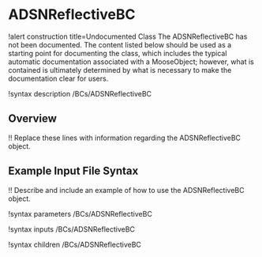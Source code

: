 # ADSNReflectiveBC

!alert construction title=Undocumented Class
The ADSNReflectiveBC has not been documented. The content listed below should be used as a starting point for
documenting the class, which includes the typical automatic documentation associated with a
MooseObject; however, what is contained is ultimately determined by what is necessary to make the
documentation clear for users.

!syntax description /BCs/ADSNReflectiveBC

## Overview

!! Replace these lines with information regarding the ADSNReflectiveBC object.

## Example Input File Syntax

!! Describe and include an example of how to use the ADSNReflectiveBC object.

!syntax parameters /BCs/ADSNReflectiveBC

!syntax inputs /BCs/ADSNReflectiveBC

!syntax children /BCs/ADSNReflectiveBC
